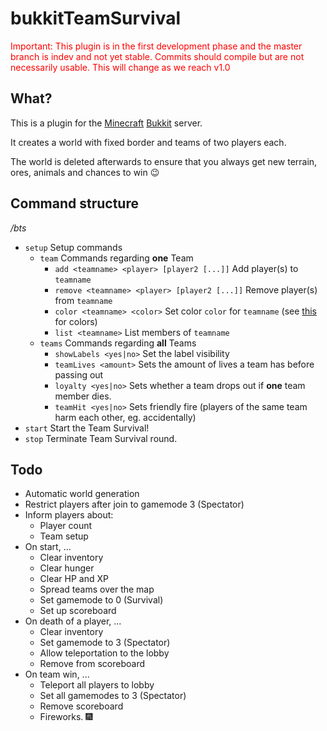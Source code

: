 # bukkitTeamSurvival

<font color='red'>Important:
This plugin is in the first development phase and the master branch is indev and not yet stable. Commits should compile but are not necessarily usable.
This will change as we reach v1.0</font>


What?
-----

This is a plugin for the [Minecraft](http://minecraft.net) [Bukkit](http://bukkit.org) server.

It creates a world with fixed border and teams of two players each.

The world is deleted afterwards to ensure that you always get new terrain, ores, animals and chances to win :wink:

Command structure
-----------------

*/bts*

- `setup` Setup commands
	- `team` Commands regarding **one** Team
		- `add <teamname> <player> [player2 [...]]` Add player(s) to `teamname`
		- `remove <teamname> <player> [player2 [...]]` Remove player(s) from `teamname`
		- `color <teamname> <color>` Set color `color` for `teamname` (see [this](http://minecraft.gamepedia.com/Formatting_codes) for colors)
		- `list <teamname>` List members of `teamname`
	- `teams` Commands regarding **all** Teams
		- `showLabels <yes|no>` Set the label visibility
		- `teamLives <amount>` Sets the amount of lives a team has before passing out
		- `loyalty <yes|no>` Sets whether a team drops out if **one** team member dies.
		- `teamHit <yes|no>` Sets friendly fire (players of the same team harm each other, eg. accidentally)
- `start` Start the Team Survival!
- `stop` Terminate Team Survival round.

Todo
----

- Automatic world generation
- Restrict players after join to gamemode 3 (Spectator)
- Inform players about:
	- Player count
	- Team setup
- On start, ...
	- Clear inventory
	- Clear hunger
	- Clear HP and XP
	- Spread teams over the map
	- Set gamemode to 0 (Survival)
	- Set up scoreboard
- On death of a player, ...
	- Clear inventory
	- Set gamemode to 3 (Spectator)
	- Allow teleportation to the lobby
	- Remove from scoreboard
- On team win, ...
	- Teleport all players to lobby
	- Set all gamemodes to 3 (Spectator)
	- Remove scoreboard
	- Fireworks. :fireworks:
